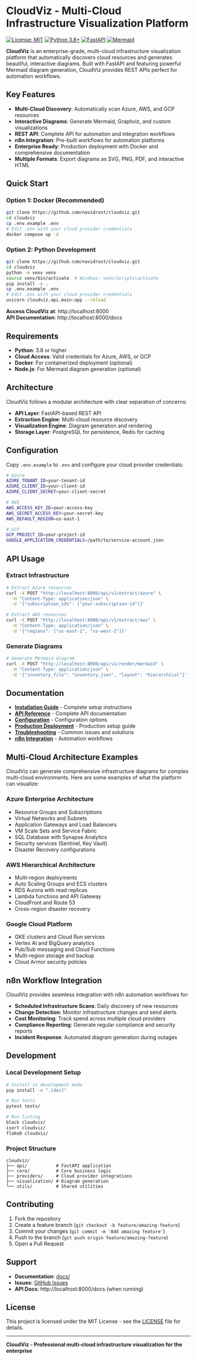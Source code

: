 # CloudViz - Multi-Cloud Infrastructure Visualization Platform

[![License: MIT](https://img.shields.io/badge/License-MIT-yellow.svg)](https://opensource.org/licenses/MIT)
[![Python 3.8+](https://img.shields.io/badge/python-3.8+-blue.svg)](https://www.python.org/downloads/)
[![FastAPI](https://img.shields.io/badge/FastAPI-0.104+-green.svg)](https://fastapi.tiangolo.com/)
[![Mermaid](https://img.shields.io/badge/Mermaid-Diagrams-ff69b4.svg)](https://mermaid.js.org/)

**CloudViz** is an enterprise-grade, multi-cloud infrastructure visualization platform that automatically discovers cloud resources and generates beautiful, interactive diagrams. Built with FastAPI and featuring powerful Mermaid diagram generation, CloudViz provides REST APIs perfect for automation workflows.

## Key Features

- **Multi-Cloud Discovery**: Automatically scan Azure, AWS, and GCP resources
- **Interactive Diagrams**: Generate Mermaid, Graphviz, and custom visualizations  
- **REST API**: Complete API for automation and integration workflows
- **n8n Integration**: Pre-built workflows for automation platforms
- **Enterprise Ready**: Production deployment with Docker and comprehensive documentation
- **Multiple Formats**: Export diagrams as SVG, PNG, PDF, and interactive HTML

## Quick Start

### Option 1: Docker (Recommended)
```bash
git clone https://github.com/navidrast/cloudviz.git
cd cloudviz
cp .env.example .env
# Edit .env with your cloud provider credentials
docker compose up -d
```

### Option 2: Python Development
```bash
git clone https://github.com/navidrast/cloudviz.git
cd cloudviz
python -m venv venv
source venv/bin/activate  # Windows: venv\Scripts\activate
pip install -e .
cp .env.example .env
# Edit .env with your cloud provider credentials
uvicorn cloudviz.api.main:app --reload
```

**Access CloudViz at**: http://localhost:8000  
**API Documentation**: http://localhost:8000/docs

## Requirements

- **Python**: 3.8 or higher
- **Cloud Access**: Valid credentials for Azure, AWS, or GCP
- **Docker**: For containerized deployment (optional)
- **Node.js**: For Mermaid diagram generation (optional)

## Architecture

CloudViz follows a modular architecture with clear separation of concerns:

- **API Layer**: FastAPI-based REST API
- **Extraction Engine**: Multi-cloud resource discovery
- **Visualization Engine**: Diagram generation and rendering
- **Storage Layer**: PostgreSQL for persistence, Redis for caching

## Configuration

Copy `.env.example` to `.env` and configure your cloud provider credentials:

```bash
# Azure
AZURE_TENANT_ID=your-tenant-id
AZURE_CLIENT_ID=your-client-id  
AZURE_CLIENT_SECRET=your-client-secret

# AWS
AWS_ACCESS_KEY_ID=your-access-key
AWS_SECRET_ACCESS_KEY=your-secret-key
AWS_DEFAULT_REGION=us-east-1

# GCP
GCP_PROJECT_ID=your-project-id
GOOGLE_APPLICATION_CREDENTIALS=/path/to/service-account.json
```

## API Usage

### Extract Infrastructure
```bash
# Extract Azure resources
curl -X POST "http://localhost:8000/api/v1/extract/azure" \
  -H "Content-Type: application/json" \
  -d '{"subscription_ids": ["your-subscription-id"]}'

# Extract AWS resources  
curl -X POST "http://localhost:8000/api/v1/extract/aws" \
  -H "Content-Type: application/json" \
  -d '{"regions": ["us-east-1", "us-west-2"]}'
```

### Generate Diagrams
```bash
# Generate Mermaid diagram
curl -X POST "http://localhost:8000/api/v1/render/mermaid" \
  -H "Content-Type: application/json" \
  -d '{"inventory_file": "inventory.json", "layout": "hierarchical"}'
```

## Documentation

- **[Installation Guide](docs/wiki/Installation-Guide.md)** - Complete setup instructions
- **[API Reference](docs/wiki/API-Reference.md)** - Complete API documentation  
- **[Configuration](docs/wiki/Configuration.md)** - Configuration options
- **[Production Deployment](docs/PRODUCTION-DEPLOYMENT.md)** - Production setup guide
- **[Troubleshooting](docs/TROUBLESHOOTING.md)** - Common issues and solutions
- **[n8n Integration](docs/wiki/n8n-Integration.md)** - Automation workflows

## Multi-Cloud Architecture Examples

CloudViz can generate comprehensive infrastructure diagrams for complex multi-cloud environments. Here are some examples of what the platform can visualize:

### Azure Enterprise Architecture
- Resource Groups and Subscriptions
- Virtual Networks and Subnets
- Application Gateways and Load Balancers
- VM Scale Sets and Service Fabric
- SQL Database with Synapse Analytics
- Security services (Sentinel, Key Vault)
- Disaster Recovery configurations

### AWS Hierarchical Architecture
- Multi-region deployments
- Auto Scaling Groups and ECS clusters
- RDS Aurora with read replicas
- Lambda functions and API Gateway
- CloudFront and Route 53
- Cross-region disaster recovery

### Google Cloud Platform
- GKE clusters and Cloud Run services
- Vertex AI and BigQuery analytics
- Pub/Sub messaging and Cloud Functions
- Multi-region storage and backup
- Cloud Armor security policies

## n8n Workflow Integration

CloudViz provides seamless integration with n8n automation workflows for:

- **Scheduled Infrastructure Scans**: Daily discovery of new resources
- **Change Detection**: Monitor infrastructure changes and send alerts
- **Cost Monitoring**: Track spend across multiple cloud providers
- **Compliance Reporting**: Generate regular compliance and security reports
- **Incident Response**: Automated diagram generation during outages

## Development

### Local Development Setup
```bash
# Install in development mode
pip install -e ".[dev]"

# Run tests
pytest tests/

# Run linting
black cloudviz/
isort cloudviz/
flake8 cloudviz/
```

### Project Structure
```
cloudviz/
├── api/           # FastAPI application
├── core/          # Core business logic
├── providers/     # Cloud provider integrations
├── visualization/ # Diagram generation
└── utils/         # Shared utilities
```

## Contributing

1. Fork the repository
2. Create a feature branch (`git checkout -b feature/amazing-feature`)
3. Commit your changes (`git commit -m 'Add amazing feature'`)
4. Push to the branch (`git push origin feature/amazing-feature`)
5. Open a Pull Request

## Support

- **Documentation**: [docs/](docs/)
- **Issues**: [GitHub Issues](https://github.com/navidrast/cloudviz/issues)
- **API Docs**: http://localhost:8000/docs (when running)

## License

This project is licensed under the MIT License - see the [LICENSE](LICENSE) file for details.

---

**CloudViz - Professional multi-cloud infrastructure visualization for the enterprise**
